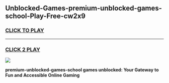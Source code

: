 
## Unblocked-Games-premium-unblocked-games-school-Play-Free-cw2x9
<h3>
<a href="https://premium76.site?title=premium-unblocked-games-school&ref=20M">CLICK TO PLAY</a></h3>
<hr>

<h3>
<a href="https://premium76.site?title=premium-unblocked-games-school&ref=20M">CLICK 2 PLAY</a>
  
</h3>

<a href="https://premium76.site?title=premium-unblocked-games-school&ref=19M"><img src="https://clearcache.store/games.png"></a>


**premium-unblocked-games-school games unblocked: Your Gateway to Fun and Accessible Online Gaming**
